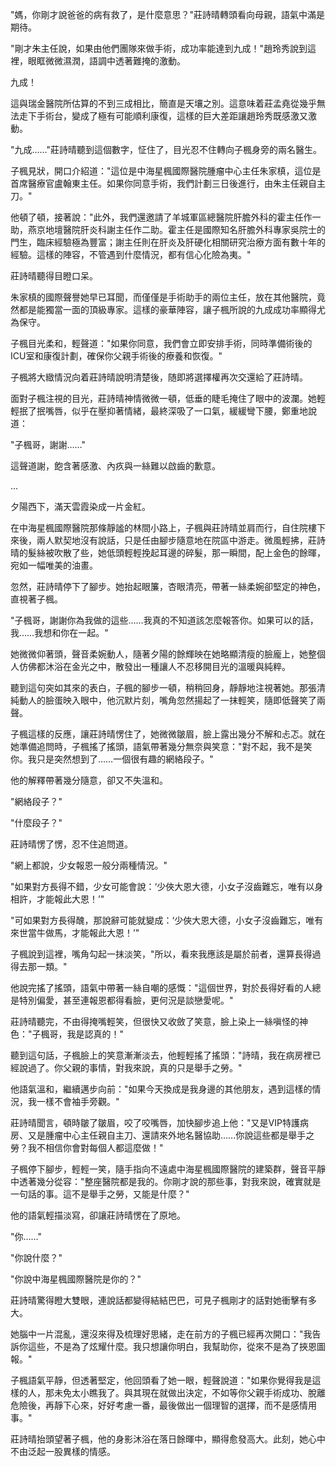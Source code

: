 "媽，你剛才說爸爸的病有救了，是什麼意思？"莊詩晴轉頭看向母親，語氣中滿是期待。  

"剛才朱主任說，如果由他們團隊來做手術，成功率能達到九成！"趙玲秀說到這裡，眼眶微微濕潤，語調中透著難掩的激動。  

九成！  

這與瑞金醫院所估算的不到三成相比，簡直是天壤之別。這意味着莊孟堯從幾乎無法走下手術台，變成了極有可能順利康復，這樣的巨大差距讓趙玲秀既感激又激動。  

"九成……"莊詩晴聽到這個數字，怔住了，目光忍不住轉向子楓身旁的兩名醫生。  

子楓見狀，開口介紹道："這位是中海星楓國際醫院腫瘤中心主任朱家槙，這位是首席醫療官盧翰東主任。如果你同意手術，我們計劃三日後進行，由朱主任親自主刀。"  

他頓了頓，接著說："此外，我們還邀請了羊城軍區總醫院肝膽外科的霍主任作一助，燕京地壇醫院肝炎科謝主任作二助。霍主任是國際知名肝膽外科專家吳院士的門生，臨床經驗極為豐富；謝主任則在肝炎及肝硬化相關研究治療方面有數十年的經驗。這樣的陣容，不管遇到什麼情況，都有信心化險為夷。"  

莊詩晴聽得目瞪口呆。  

朱家槙的國際聲譽她早已耳聞，而僅僅是手術助手的兩位主任，放在其他醫院，竟然都是能獨當一面的頂級專家。這樣的豪華陣容，讓子楓所說的九成成功率顯得尤為保守。  

子楓目光柔和，輕聲道："如果你同意，我們會立即安排手術，同時準備術後的ICU室和康復計劃，確保你父親手術後的療養和恢復。"  

子楓將大緻情況向着莊詩晴說明清楚後，随即將選擇權再次交還給了莊詩晴。

面對子楓注視的目光，莊詩晴神情微微一頓，低垂的睫毛掩住了眼中的波瀾。她輕輕抿了抿嘴唇，似乎在壓抑著情緒，最終深吸了一口氣，緩緩彎下腰，鄭重地說道：  

"子楓哥，謝謝……"  

這聲道謝，飽含著感激、內疚與一絲難以啟齒的歉意。  

...

夕陽西下，滿天雲霞染成一片金紅。  

在中海星楓國際醫院那條靜謐的林間小路上，子楓與莊詩晴並肩而行，自住院樓下來後，兩人默契地沒有說話，只是任由腳步隨意地在院區中游走。微風輕拂，莊詩晴的髮絲被吹散了些，她低頭輕輕挽起耳邊的碎髮，那一瞬間，配上金色的餘暉，宛如一幅唯美的油畫。  

忽然，莊詩晴停下了腳步。她抬起眼簾，杏眼清亮，帶著一絲柔婉卻堅定的神色，直視著子楓。  

"子楓哥，謝謝你為我做的這些……我真的不知道該怎麼報答你。如果可以的話，我……我想和你在一起。"  

她微微仰著頭，聲音柔婉動人，隨著夕陽的餘輝映在她略顯清瘦的臉龐上，她整個人仿佛都沐浴在金光之中，散發出一種讓人不忍移開目光的溫暖與純粹。  

聽到這句突如其來的表白，子楓的腳步一頓，稍稍回身，靜靜地注視著她。那張清純動人的臉蛋映入眼中，他沉默片刻，嘴角忽然揚起了一抹輕笑，隨即低聲笑了兩聲。  

子楓這樣的反應，讓莊詩晴愣住了，她微微皺眉，臉上露出幾分不解和忐忑。就在她準備追問時，子楓搖了搖頭，語氣帶著幾分無奈與笑意："對不起，我不是笑你。我只是突然想到了……一個很有趣的網絡段子。"  

他的解釋帶著幾分隨意，卻又不失溫和。

"網絡段子？"  

"什麼段子？"  

莊詩晴愣了愣，忍不住追問道。  

"網上都說，少女報恩一般分兩種情況。"  

"如果對方長得不錯，少女可能會說：‘少俠大恩大德，小女子沒齒難忘，唯有以身相許，才能報此大恩！’"  

"可如果對方長得醜，那說辭可能就變成：‘少俠大恩大德，小女子沒齒難忘，唯有來世當牛做馬，才能報此大恩！’"  

子楓說到這裡，嘴角勾起一抹淡笑，"所以，看來我應該是屬於前者，還算長得過得去那一類。"  

他說完搖了搖頭，語氣中帶著一絲自嘲的感慨："這個世界，對於長得好看的人總是特別偏愛，甚至連報恩都得看臉，更何況是談戀愛呢。"  

莊詩晴聽完，不由得掩嘴輕笑，但很快又收斂了笑意，臉上染上一絲嗔怪的神色："子楓哥，我是認真的！"  

聽到這句話，子楓臉上的笑意漸漸淡去，他輕輕搖了搖頭："詩晴，我在病房裡已經說過了。你父親的事情，對我來說，真的只是舉手之勞。"  

他語氣溫和，繼續邁步向前："如果今天換成是我身邊的其他朋友，遇到這樣的情況，我一樣不會袖手旁觀。"  

莊詩晴聞言，頓時皺了皺眉，咬了咬嘴唇，加快腳步追上他："又是VIP特護病房、又是腫瘤中心主任親自主刀、還請來外地名醫協助……你說這些都是舉手之勞？我不相信你會對每個人都這麼做！"  

子楓停下腳步，輕輕一笑，隨手指向不遠處中海星楓國際醫院的建築群，聲音平靜中透著幾分從容："整座醫院都是我的。你剛才說的那些事，對我來說，確實就是一句話的事。這不是舉手之勞，又能是什麼？"  

他的語氣輕描淡寫，卻讓莊詩晴愣在了原地。

"你……"  

"你說什麼？"  

"你說中海星楓國際醫院是你的？"  

莊詩晴驚得瞪大雙眼，連說話都變得結結巴巴，可見子楓剛才的話對她衝擊有多大。  

她腦中一片混亂，還沒來得及梳理好思緒，走在前方的子楓已經再次開口："我告訴你這些，不是為了炫耀什麼。我只想讓你明白，我幫助你，從來不是為了挾恩圖報。"  

子楓語氣平靜，但透著堅定，他回頭看了她一眼，輕聲說道："如果你覺得我是這樣的人，那未免太小瞧我了。與其現在就做出決定，不如等你父親手術成功、脫離危險後，再靜下心來，好好考慮一番，最後做出一個理智的選擇，而不是感情用事。"  

莊詩晴抬頭望著子楓，他的身影沐浴在落日餘暉中，顯得愈發高大。此刻，她心中不由泛起一股異樣的情感。  
